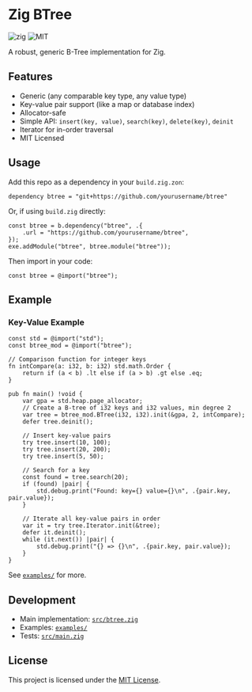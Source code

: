 
# Zig BTree

![zig](https://img.shields.io/badge/zig-0.15%2B-f7a41d?logo=zig)
![MIT](https://img.shields.io/badge/license-MIT-green.svg)

A robust, generic B-Tree implementation for Zig.

## Features
- Generic (any comparable key type, any value type)
- Key-value pair support (like a map or database index)
- Allocator-safe
- Simple API: `insert(key, value)`, `search(key)`, `delete(key)`, `deinit`
- Iterator for in-order traversal
- MIT Licensed

## Usage

Add this repo as a dependency in your `build.zig.zon`:

```text
dependency btree = "git+https://github.com/yourusername/btree"
```

Or, if using `build.zig` directly:

```zig
const btree = b.dependency("btree", .{
    .url = "https://github.com/yourusername/btree",
});
exe.addModule("btree", btree.module("btree"));
```

Then import in your code:

```zig
const btree = @import("btree");
```

## Example

### Key-Value Example

```zig
const std = @import("std");
const btree_mod = @import("btree");

// Comparison function for integer keys
fn intCompare(a: i32, b: i32) std.math.Order {
    return if (a < b) .lt else if (a > b) .gt else .eq;
}

pub fn main() !void {
    var gpa = std.heap.page_allocator;
    // Create a B-tree of i32 keys and i32 values, min degree 2
    var tree = btree_mod.BTree(i32, i32).init(&gpa, 2, intCompare);
    defer tree.deinit();

    // Insert key-value pairs
    try tree.insert(10, 100);
    try tree.insert(20, 200);
    try tree.insert(5, 50);

    // Search for a key
    const found = tree.search(20);
    if (found) |pair| {
        std.debug.print("Found: key={} value={}\n", .{pair.key, pair.value});
    }

    // Iterate all key-value pairs in order
    var it = try tree.Iterator.init(&tree);
    defer it.deinit();
    while (it.next()) |pair| {
        std.debug.print("{} => {}\n", .{pair.key, pair.value});
    }
}
```

See [`examples/`](examples/) for more.



## Development
- Main implementation: [`src/btree.zig`](src/btree.zig)
- Examples: [`examples/`](examples/)
- Tests: [`src/main.zig`](src/main.zig)

## License

This project is licensed under the [MIT License](LICENSE).
